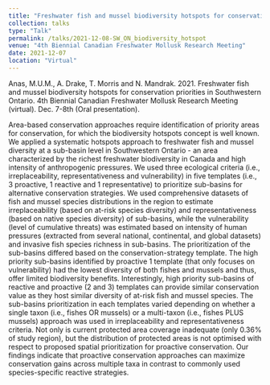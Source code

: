 ```yaml
---
title: "Freshwater fish and mussel biodiversity hotspots for conservation priorities in Southwestern Ontario"
collection: talks
type: "Talk"
permalink: /talks/2021-12-08-SW_ON_biodiversity_hotspot
venue: "4th Biennial Canadian Freshwater Mollusk Research Meeting"
date: 2021-12-07
location: "Virtual"
---
```



Anas, M.U.M., A. Drake, T. Morris and N. Mandrak. 2021. Freshwater fish and mussel biodiversity hotspots for conservation priorities in Southwestern Ontario. 4th Biennial Canadian Freshwater Mollusk Research Meeting (virtual). Dec. 7-8th (Oral presentation).


Area-based conservation approaches require identification of priority areas for conservation, for which the biodiversity hotspots concept is well known. We applied a systematic hotspots approach to freshwater fish and mussel diversity at a sub-basin level in Southwestern Ontario - an area characterized by the richest freshwater biodiversity in Canada and high intensity of anthropogenic pressures. We used three ecological criteria (i.e., irreplaceability, representativeness and vulnerability) in five templates (i.e., 3 proactive, 1 reactive and 1 representative) to prioritize sub-basins for alternative conservation strategies. We used comprehensive datasets of fish and mussel species distributions in the region to estimate irreplaceability (based on at-risk species diversity) and representativeness (based on native species diversity) of sub-basins, while the vulnerability (level of cumulative threats) was estimated based on intensity of human pressures (extracted from several national, continental, and global datasets) and invasive fish species richness in sub-basins. The prioritization of the sub-basins differed based on the conservation-strategy template. The high priority sub-basins identified by proactive 1 template (that only focuses on vulnerability) had the lowest diversity of both fishes and mussels and thus, offer limited biodiversity benefits. Interestingly, high priority sub-basins of reactive and proactive (2 and 3) templates can provide similar conservation value as they host similar diversity of at-risk fish and mussel species. The sub-basins prioritization in each templates varied depending on whether a single taxon (i.e., fishes OR mussels) or a multi-taxon (i.e., fishes PLUS mussels) approach was used in irreplaceability and representativeness criteria.  Not only is current protected area coverage inadequate (only 0.36% of study region), but the distribution of protected areas is not optimised with respect to proposed spatial prioritization for proactive conservation. Our findings indicate that proactive conservation approaches can maximize conservation gains across multiple taxa in contrast to commonly used species-specific reactive strategies. 

